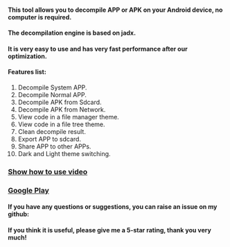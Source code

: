 #### This tool allows you to decompile APP or APK on your Android device, no computer is required.
#### The decompilation engine is based on jadx.
#### It is very easy to use and has very fast performance after our optimization.

#### Features list:
1. Decompile System APP.
2. Decompile Normal APP.
3. Decompile APK from Sdcard.
4. Decompile APK from Network.
5. View code in a file manager theme.
6. View code in a file tree theme.
7. Clean decompile result.
8. Export APP to sdcard.
9. Share APP to other APPs.
10. Dark and Light theme switching.

### [Show how to use video](https://www.youtube.com/embed/SrlOxpfUfvw)
### [Google Play](https://play.google.com/store/apps/details?id=com.apktools.app.decompile)

#### If you have any questions or suggestions, you can raise an issue on my github:
#### If you think it is useful, please give me a 5-star rating, thank you very much!

